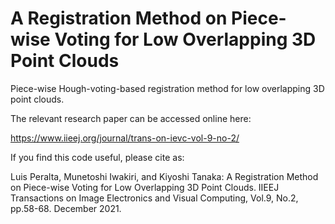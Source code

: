 # A Registration Method on Piece-wise Voting for Low Overlapping 3D Point Clouds
Piece-wise Hough-voting-based registration method for low overlapping 3D point clouds.

The relevant research paper can be accessed online here:

https://www.iieej.org/journal/trans-on-ievc-vol-9-no-2/

If you find this code useful, please cite as:

Luis Peralta, Munetoshi Iwakiri, and Kiyoshi Tanaka: A Registration Method on Piece-wise Voting for Low Overlapping 3D Point Clouds. IIEEJ Transactions on Image Electronics and Visual Computing,
Vol.9, No.2, pp.58-68. December 2021.
